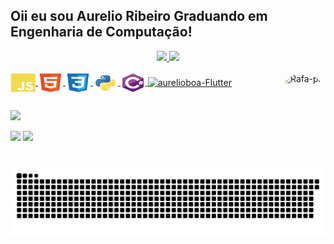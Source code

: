 ## Oii eu sou Aurelio Ribeiro Graduando em Engenharia de Computação!
<div align="center">
  <a href="https://github.com/aureliodeboa">
  <img height="180em" src="https://github-readme-stats.vercel.app/api?username=aureliodeboa&show_icons=true&theme=dracula&include_all_commits=true&count_private=true"/>
  <img height="180em" src="https://github-readme-stats.vercel.app/api/top-langs/?username=aureliodeboa&layout=compact&langs_count=7&theme=dracula"/>
</div>
<div style="display: inline_block"><br>
  <img align="center" alt="aureliodeboa-Js" height="30" width="40" src="https://raw.githubusercontent.com/devicons/devicon/master/icons/javascript/javascript-plain.svg">
  <img align="center" alt="aurelioboa-HTML" height="30" width="40" src="https://raw.githubusercontent.com/devicons/devicon/master/icons/html5/html5-original.svg">
  <img align="center" alt="aureliodeboa-CSS" height="30" width="40" src="https://raw.githubusercontent.com/devicons/devicon/master/icons/css3/css3-original.svg">
  <img align="center" alt="aureliodeboa-Python" height="30" width="40" src="https://raw.githubusercontent.com/devicons/devicon/master/icons/python/python-original.svg">
  <img align="center" alt="aurelioboa-C" height="30" width="40" src="https://raw.githubusercontent.com/devicons/devicon/master/icons/csharp/csharp-original.svg">
  <img align="center" alt="aurelioboa-Flutter" height="30" width="40" src="https://cdn.jsdelivr.net/gh/devicons/devicon/icons/flutter/flutter-original.svg">
  <img align="right" alt="Rafa-pic" height="150" style="border-radius:50px;" src="https://media.discordapp.net/attachments/639956127056134178/890373478988013628/Publicacoes_Instagram_1_1.png?width=676&height=676">
</div>
  
  ##
 
<div> 
 
  <a href="https://instagram.com/aurelioribeir0" target="_blank"><img src="https://img.shields.io/badge/-Instagram-%23E4405F?style=for-the-badge&logo=instagram&logoColor=white" target="_blank"></a>

  <a href = "mailto:aurelio74123@gmail.com"><img src="https://img.shields.io/badge/-Gmail-%23333?style=for-the-badge&logo=gmail&logoColor=white" target="_blank"></a>
  <a href="https://www.linkedin.com/in/aurelioribeiro/" target="_blank"><img src="https://img.shields.io/badge/-LinkedIn-%230077B5?style=for-the-badge&logo=linkedin&logoColor=white" target="_blank"></a> 
 
  ![Snake animation](https://github.com/aureliodeboa/aurelio-output/blob/main/github-contribution-grid-snake.svg)
 
</div>
